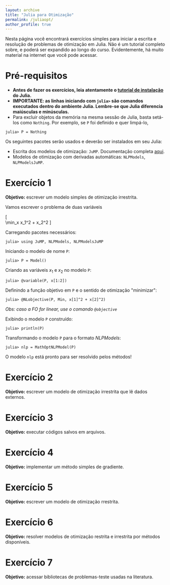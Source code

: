 ```yaml
---
layout: archive
title: "Julia para Otimização"
permalink: /juliaopt/
author_profile: true
---
```


Nesta página você encontrará exercícios simples para iniciar a escrita e resolução de problemas de otimização em Julia. Não é um tutorial completo sobre, e poderá ser expandido ao longo do curso. Evidentemente, há muito material na internet que você pode acessar.

# Pré-requisitos

- **Antes de fazer os exercícios, leia atentamente o [tutorial de instalação](julia) do Julia.**
- **IMPORTANTE: as linhas iniciando com `julia>` são comandos executados dentro do ambiente Julia. Lembre-se que Julia diferencia maiúsculas e minúsculas.**
- Para excluir objetos da memória na mesma sessão de Julia, basta setá-los como `Nothing`. Por exemplo, se `P` foi definido e quer limpá-lo,
~~~
julia> P = Nothing
~~~

Os seguintes pacotes serão usados e deverão ser instalados em seu Julia:
- Escrita dos modelos de otimização: `JuMP`. Documentação completa [aqui](https://jump.dev/JuMP.jl/stable/).
- Modelos de otimização com derivadas automáticas: `NLPModels`, `NLPModelsJuMP`.


# Exercício 1

**Objetivo:** escrever um modelo simples de otimização irrestrita.

Vamos escrever o problema de duas variáveis

[\
\min_x x_1^2 + x_2^2
\]

Carregando pacotes necessários:
~~~
julia> using JuMP, NLPModels, NLPModelsJuMP
~~~

Iniciando o modelo de nome `P`:
~~~
julia> P = Model()
~~~

Criando as variáveis $x_1$ e $x_2$ no modelo `P`:
~~~
julia> @variable(P, x[1:2])
~~~

Definindo a função objetivo em `P` e o sentido de otimização "minimizar":
~~~
julia> @NLobjective(P, Min, x[1]^2 + x[2]^2)
~~~
*Obs: caso a FO for linear, use o comando `@objective`*

Exibindo o modelo `P` construído:
~~~
julia> println(P)
~~~

Transformando o modelo `P` para o formato *NLPModels*:
~~~
julia> nlp = MathOptNLPModel(P)
~~~

O modelo `nlp` está pronto para ser resolvido pelos métodos!


# Exercício 2

**Objetivo:** escrever um modelo de otimização irrestrita que lê dados externos.


# Exercício 3

**Objetivo:** executar códigos salvos em arquivos.


# Exercício 4

**Objetivo:** implementar um método simples de gradiente.


# Exercício 5

**Objetivo:** escrever um modelo de otimização rrestrita.


# Exercício 6

**Objetivo:** resolver modelos de otimização restrita e irrestrita por métodos disponíveis.


# Exercício 7

**Objetivo:** acessar bibliotecas de problemas-teste usadas na literatura.

